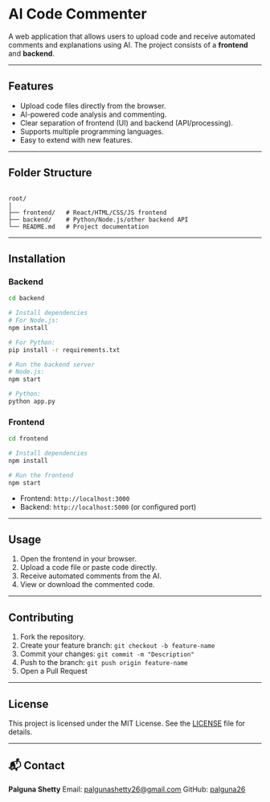 
# AI Code Commenter

A web application that allows users to upload code and receive automated comments and explanations using AI. The project consists of a **frontend** and **backend**.

---

## Features

- Upload code files directly from the browser.
- AI-powered code analysis and commenting.
- Clear separation of frontend (UI) and backend (API/processing).
- Supports multiple programming languages.
- Easy to extend with new features.

---

## Folder Structure

```

root/
│
├── frontend/   # React/HTML/CSS/JS frontend
├── backend/    # Python/Node.js/other backend API
└── README.md   # Project documentation

````

---

## Installation

### Backend

```bash
cd backend

# Install dependencies
# For Node.js:
npm install

# For Python:
pip install -r requirements.txt

# Run the backend server
# Node.js:
npm start

# Python:
python app.py
````

### Frontend

```bash
cd frontend

# Install dependencies
npm install

# Run the frontend
npm start
```

* Frontend: `http://localhost:3000`
* Backend: `http://localhost:5000` (or configured port)

---

## Usage

1. Open the frontend in your browser.
2. Upload a code file or paste code directly.
3. Receive automated comments from the AI.
4. View or download the commented code.

---

## Contributing

1. Fork the repository.
2. Create your feature branch: `git checkout -b feature-name`
3. Commit your changes: `git commit -m "Description"`
4. Push to the branch: `git push origin feature-name`
5. Open a Pull Request

---

## License

This project is licensed under the MIT License. See the [LICENSE](LICENSE) file for details.

---

## 📬 Contact

**Palguna Shetty**
Email: [palgunashetty26@gmail.com](palgunashetty26@gmail.com)
GitHub: [palguna26](https://github.com/palguna26)


